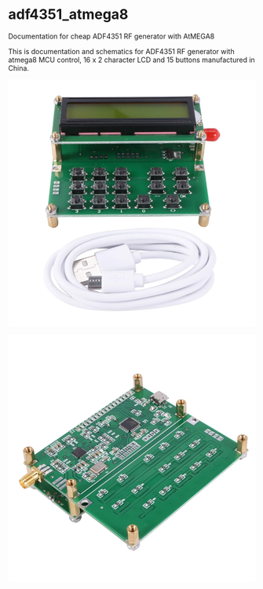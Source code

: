 # adf4351_atmega8
Documentation for cheap ADF4351 RF  generator with AtMEGA8

This is documentation and schematics for ADF4351 RF  generator with atmega8 MCU control, 16 x 2 character LCD and 15 buttons manufactured in China.

![img_front](./img/adb4351_atmega8_front.png)

![img_rear](./img/adb4351_atmega8_rear.png)
